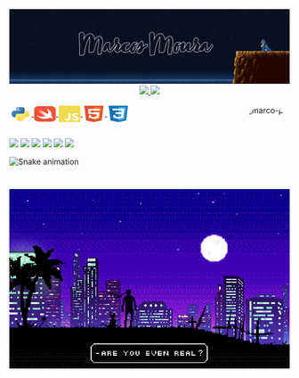 <img src="./banner.png" alt="name banner" />

<div align="center">
  <a href="https://github.com/mirainomarco">
  <img height="160em" src="https://github-readme-stats.vercel.app/api?username=mirainomarco&show_icons=true&theme=tokyonight&include_all_commits=true&count_private=true"/>
  <img height="160em" src="https://github-readme-stats.vercel.app/api/top-langs/?username=mirainomarco&layout=compact&langs_count=7&theme=tokyonight"/>
</div>
<div style="display: inline_block"><br>
  <img align="center" alt="marco-Python" height="30" width="40" src="https://raw.githubusercontent.com/devicons/devicon/master/icons/python/python-original.svg">
  <img align="center" alt="marco-Swift" height="30" width="40" src="https://raw.githubusercontent.com/devicons/devicon/master/icons/swift/swift-original.svg">
  <img align="center" alt="marco-Js" height="30" width="40" src="https://raw.githubusercontent.com/devicons/devicon/master/icons/javascript/javascript-plain.svg">
  <img align="center" alt="marco-HTML" height="30" width="40" src="https://raw.githubusercontent.com/devicons/devicon/master/icons/html5/html5-original.svg">
  <img align="center" alt="marco-CSS" height="30" width="40" src="https://raw.githubusercontent.com/devicons/devicon/master/icons/css3/css3-original.svg">
  <img align="right" alt="marco-pic" height="150" style="border-radius:50px;" src="https://avatars.githubusercontent.com/u/62751631?v=4">
</div>
  
##
  
<div>
  <a href="https://www.youtube.com/" target="_blank"><img src="https://img.shields.io/badge/YouTube-FF0000?style=for-the-badge&logo=youtube&logoColor=white" target="_blank"></a>
  <a href="https://instagram.com/" target="_blank"><img src="https://img.shields.io/badge/-Instagram-%23E4405F?style=for-the-badge&logo=instagram&logoColor=white" target="_blank"></a>
 	<a href="https://www.twitter.com/" target="_blank"><img src="https://img.shields.io/badge/Twitter-1DA1F2?style=for-the-badge&logo=twitter&logoColor=white" target="_blank"></a>
  <a href="https://www.twitch.tv/" target="_blank"><img src="https://img.shields.io/badge/Twitch-9146FF?style=for-the-badge&logo=twitch&logoColor=white" target="_blank"></a>
  <a href = "mailto:businessmarcosmoura@gmail.com"><img src="https://img.shields.io/badge/-Gmail-%23333?style=for-the-badge&logo=gmail&logoColor=white" target="_blank"></a>
  <a href="https://www.linkedin.com/in/marco-moura-801a584b/" target="_blank"><img src="https://img.shields.io/badge/-LinkedIn-%230077B5?style=for-the-badge&logo=linkedin&logoColor=white" target="_blank"></a> 
 
  ![Snake animation](https://github.com/mirainomarco/mirainomarco/blob/output/github-contribution-grid-snake.svg) 
</div>
  
<div align="center">
  <img src="./banner.gif" alt="name banner" />
</div>
  
